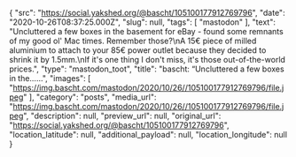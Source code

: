 {
  "src": "https://social.yakshed.org/@bascht/105100177912769796",
  "date": "2020-10-26T08:37:25.000Z",
  "slug": null,
  "tags": [
    "mastodon"
  ],
  "text": "Uncluttered a few boxes in the basement for eBay - found some remnants of my good ol' Mac times. Remember those?\nA 15€ piece of milled aluminium to attach to your 85€ power outlet because they decided to shrink it by 1.5mm.\nIf it's one thing I don't miss, it's those out-of-the-world prices.",
  "type": "mastodon_toot",
  "title": "bascht: “Uncluttered a few boxes in the……",
  "images": [
    "https://img.bascht.com/mastodon/2020/10/26//105100177912769796/file.jpeg"
  ],
  "category": "posts",
  "media_url": "https://img.bascht.com/mastodon/2020/10/26//105100177912769796/file.jpeg",
  "description": null,
  "preview_url": null,
  "original_url": "https://social.yakshed.org/@bascht/105100177912769796",
  "location_latitude": null,
  "additional_payload": null,
  "location_longitude": null
}